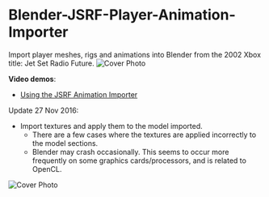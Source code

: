 # Blender-JSRF-Player-Animation-Importer
Import player meshes, rigs and animations into Blender from the 2002 Xbox title: Jet Set Radio Future.
![Cover Photo](https://i.imgur.com/quWC9wX.png)


**Video demos**:  
* [Using the JSRF Animation Importer](https://www.dropbox.com/s/qtqhqm4a8wginp1/video_tutorial.mp4?dl=0)

Update 27 Nov 2016: 
* Import textures and apply them to the model imported. 
    * There are a few cases where the textures are applied incorrectly to the model sections.
    * Blender may crash occasionally. This seems to occur more frequently on some graphics cards/processors, and is related to OpenCL. 

![Cover Photo](https://i.imgur.com/nZROuvM.png)
